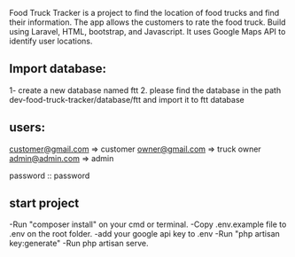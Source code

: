 Food Truck Tracker is a project to find the location of food trucks and find their information. The app allows the customers to rate the food truck. Build using Laravel, HTML, bootstrap, and Javascript. It uses Google Maps API to identify user locations.

## Import database:
1- create a new database named ftt 2. please find the database in the path dev-food-truck-tracker/database/ftt and import it to ftt database

## users:
customer@gmail.com => customer 
owner@gmail.com => truck owner
admin@admin.com => admin

password :: password

## start project
-Run "composer install" on your cmd or terminal.
-Copy .env.example file to .env on the root folder.
-add your google api key to .env
-Run "php artisan key:generate"
-Run php artisan serve.


 
